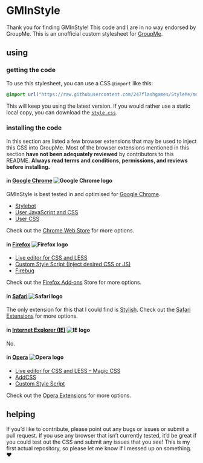 # G&#xFEFF;M&#xFEFF;In&#xFEFF;Style
Thank you for finding G&#xFEFF;M&#xFEFF;In&#xFEFF;Style! This code and [I](https://github.com/247flashgames) are in no way endorsed by Group&#xFEFF;Me. This is an unofficial custom stylesheet for [Group&#xFEFF;Me](https://groupme.com).
## using
### getting the code
To use this stylesheet, you can use a CSS `@import` like this:
```css
@import url("https://raw.githubusercontent.com/247flashgames/StyleMe/master/style.css");
```
This will keep you using the latest version. If you would rather use a static local copy, you can download the [`style.css`](/style.css).
### installing the code
In this section are listed a few browser extensions that may be used to inject this CSS into Group&#xFEFF;Me. Most of the browser extensions mentioned in this section **have not been adequately reviewed** by contributors to this READ&#xFEFF;ME. **Always read terms and conditions, permissions, and reviews before installing.**
#### in [Google Chrome](https://www.google.com/chrome) ![Google Chrome logo](https://upload.wikimedia.org/wikipedia/commons/thumb/a/a5/Google_Chrome_icon_%28September_2014%29.svg/16px-Google_Chrome_icon_%28September_2014%29.svg.png)
G&#xFEFF;M&#xFEFF;In&#xFEFF;Style is best tested in and optimised for [Google Chrome](https://www.google.com/chrome).
* [Style&#xFEFF;bot](https://chrome.google.com/webstore/detail/stylebot/oiaejidbmkiecgbjeifoejpgmdaleoha)
* [User JavaScript and CSS](https://chrome.google.com/webstore/detail/user-javascript-and-css/nbhcbdghjpllgmfilhnhkllmkecfmpld)
* [User CSS](https://chrome.google.com/webstore/detail/user-css/okpjlejfhacmgjkmknjhadmkdbcldfcb)

Check out the [Chrome Web Store](https://chrome.google.com/webstore/search/CSS?_category=extensions) for more options.
#### in [Firefox](https://www.mozilla.org/en-US/firefox/) ![Firefox logo](https://upload.wikimedia.org/wikipedia/commons/thumb/6/67/Firefox_Logo%2C_2017.svg/16px-Firefox_Logo%2C_2017.svg.png)
* [Live editor for CSS and LESS](https://addons.mozilla.org/en-US/firefox/addon/live-editor-for-css-and-less/)
* [Custom Style Script (Inject desired CSS or JS)](https://addons.mozilla.org/en-US/firefox/addon/custom-style-script/)
* [Firebug](https://addons.mozilla.org/en-US/firefox/addon/firebug/)

Check out the [Firefox Add&dash;ons](https://addons.mozilla.org/en-US/firefox/search/?q=CSS&type=extension) Store for more options.
#### in [Safari](https://www.apple.com/safari/) ![Safari logo](https://upload.wikimedia.org/wikipedia/en/thumb/6/61/Apple_Safari.png/16px-Apple_Safari.png)
The only extension for this that I could find is [Stylish](https://safari-extensions.apple.com/details/?id=com.sobolev.stylish-5555L95H45). Check out the [Safari Extensions](https://safari-extensions.apple.com/?q=CSS) for more options.
#### in [Internet Explorer (IE)](https://microsoft.com/ie) ![IE logo](https://upload.wikimedia.org/wikipedia/commons/thumb/1/18/Internet_Explorer_10%2B11_logo.svg/16px-Internet_Explorer_10%2B11_logo.svg.png)
No.
#### in [Opera](https://www.opera.com) ![Opera logo](https://upload.wikimedia.org/wikipedia/commons/thumb/4/49/Opera_2015_icon.svg/16px-Opera_2015_icon.svg.png)
* [Live editor for CSS and LESS – Magic CSS](https://addons.opera.com/en/extensions/details/live-editor-for-css-and-less-magic-css)
* [Add&#xFEFF;CSS](https://addons.opera.com/en/extensions/details/addcss)
* [Custom Style Script](https://addons.opera.com/en/extensions/details/custom-style-script)

Check out the [Opera Extensions](https://addons.opera.com/en/search/?query=CSS) for more options.
## helping
If you’d like to contribute, please point out any bugs or issues or submit a pull request. If you use any browser that isn’t currently tested, it’d be great if you could test out the CSS and submit any issues that you see! This is my first actual repository, so please let me know if I messed up on something. **&#x2764;&#xFE0F;**
